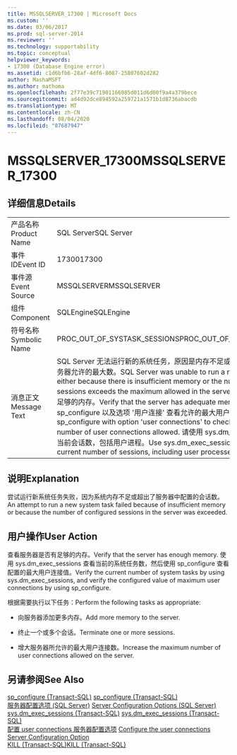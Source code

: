 ```yaml
---
title: MSSQLSERVER_17300 | Microsoft Docs
ms.custom: ''
ms.date: 03/06/2017
ms.prod: sql-server-2014
ms.reviewer: ''
ms.technology: supportability
ms.topic: conceptual
helpviewer_keywords:
- 17300 (Database Engine error)
ms.assetid: c1d6bfb6-28af-4df6-8087-25807602d282
author: MashaMSFT
ms.author: mathoma
ms.openlocfilehash: 2f77e39c71901166085d011d6d00f9a4a379bece
ms.sourcegitcommit: ad4d92dce894592a259721a1571b1d8736abacdb
ms.translationtype: MT
ms.contentlocale: zh-CN
ms.lasthandoff: 08/04/2020
ms.locfileid: "87687947"
---
```

# <a name="mssqlserver_17300"></a><span data-ttu-id="6a241-102">MSSQLSERVER_17300</span><span class="sxs-lookup"><span data-stu-id="6a241-102">MSSQLSERVER_17300</span></span>
    
## <a name="details"></a><span data-ttu-id="6a241-103">详细信息</span><span class="sxs-lookup"><span data-stu-id="6a241-103">Details</span></span>  
  
|||  
|-|-|  
|<span data-ttu-id="6a241-104">产品名称</span><span class="sxs-lookup"><span data-stu-id="6a241-104">Product Name</span></span>|<span data-ttu-id="6a241-105">SQL Server</span><span class="sxs-lookup"><span data-stu-id="6a241-105">SQL Server</span></span>|  
|<span data-ttu-id="6a241-106">事件 ID</span><span class="sxs-lookup"><span data-stu-id="6a241-106">Event ID</span></span>|<span data-ttu-id="6a241-107">17300</span><span class="sxs-lookup"><span data-stu-id="6a241-107">17300</span></span>|  
|<span data-ttu-id="6a241-108">事件源</span><span class="sxs-lookup"><span data-stu-id="6a241-108">Event Source</span></span>|<span data-ttu-id="6a241-109">MSSQLSERVER</span><span class="sxs-lookup"><span data-stu-id="6a241-109">MSSQLSERVER</span></span>|  
|<span data-ttu-id="6a241-110">组件</span><span class="sxs-lookup"><span data-stu-id="6a241-110">Component</span></span>|<span data-ttu-id="6a241-111">SQLEngine</span><span class="sxs-lookup"><span data-stu-id="6a241-111">SQLEngine</span></span>|  
|<span data-ttu-id="6a241-112">符号名称</span><span class="sxs-lookup"><span data-stu-id="6a241-112">Symbolic Name</span></span>|<span data-ttu-id="6a241-113">PROC_OUT_OF_SYSTASK_SESSIONS</span><span class="sxs-lookup"><span data-stu-id="6a241-113">PROC_OUT_OF_SYSTASK_SESSIONS</span></span>|  
|<span data-ttu-id="6a241-114">消息正文</span><span class="sxs-lookup"><span data-stu-id="6a241-114">Message Text</span></span>|<span data-ttu-id="6a241-115">SQL Server 无法运行新的系统任务，原因是内存不足或配置的会话数超过了服务器允许的最大数。</span><span class="sxs-lookup"><span data-stu-id="6a241-115">SQL Server was unable to run a new system task, either because there is insufficient memory or the number of configured sessions exceeds the maximum allowed in the server.</span></span> <span data-ttu-id="6a241-116">请查看服务器是否有足够的内存。</span><span class="sxs-lookup"><span data-stu-id="6a241-116">Verify that the server has adequate memory.</span></span> <span data-ttu-id="6a241-117">请使用 sp_configure 以及选项 '用户连接' 查看允许的最大用户连接数。</span><span class="sxs-lookup"><span data-stu-id="6a241-117">Use sp_configure with option 'user connections' to check the maximum number of user connections allowed.</span></span> <span data-ttu-id="6a241-118">请使用 sys.dm_exec_sessions 检查当前会话数，包括用户进程。</span><span class="sxs-lookup"><span data-stu-id="6a241-118">Use sys.dm_exec_sessions to check the current number of sessions, including user processes.</span></span>|  
  
## <a name="explanation"></a><span data-ttu-id="6a241-119">说明</span><span class="sxs-lookup"><span data-stu-id="6a241-119">Explanation</span></span>  
 <span data-ttu-id="6a241-120">尝试运行新系统任务失败，因为系统内存不足或超出了服务器中配置的会话数。</span><span class="sxs-lookup"><span data-stu-id="6a241-120">An attempt to run a new system task failed because of insufficient memory or because the number of configured sessions in the server was exceeded.</span></span>  
  
## <a name="user-action"></a><span data-ttu-id="6a241-121">用户操作</span><span class="sxs-lookup"><span data-stu-id="6a241-121">User Action</span></span>  
 <span data-ttu-id="6a241-122">查看服务器是否有足够的内存。</span><span class="sxs-lookup"><span data-stu-id="6a241-122">Verify that the server has enough memory.</span></span> <span data-ttu-id="6a241-123">使用 sys.dm_exec_sessions 查看当前的系统任务数，然后使用 sp_configure 查看配置的最大用户连接值。</span><span class="sxs-lookup"><span data-stu-id="6a241-123">Verify the current number of system tasks by using sys.dm_exec_sessions, and verify the configured value of maximum user connections by using sp_configure.</span></span>  
  
 <span data-ttu-id="6a241-124">根据需要执行以下任务：</span><span class="sxs-lookup"><span data-stu-id="6a241-124">Perform the following tasks as appropriate:</span></span>  
  
-   <span data-ttu-id="6a241-125">向服务器添加更多内存。</span><span class="sxs-lookup"><span data-stu-id="6a241-125">Add more memory to the server.</span></span>  
  
-   <span data-ttu-id="6a241-126">终止一个或多个会话。</span><span class="sxs-lookup"><span data-stu-id="6a241-126">Terminate one or more sessions.</span></span>  
  
-   <span data-ttu-id="6a241-127">增大服务器所允许的最大用户连接数。</span><span class="sxs-lookup"><span data-stu-id="6a241-127">Increase the maximum number of user connections allowed on the server.</span></span>  
  
## <a name="see-also"></a><span data-ttu-id="6a241-128">另请参阅</span><span class="sxs-lookup"><span data-stu-id="6a241-128">See Also</span></span>  
 <span data-ttu-id="6a241-129">[sp_configure &#40;Transact-SQL&#41;](/sql/relational-databases/system-stored-procedures/sp-configure-transact-sql) </span><span class="sxs-lookup"><span data-stu-id="6a241-129">[sp_configure &#40;Transact-SQL&#41;](/sql/relational-databases/system-stored-procedures/sp-configure-transact-sql) </span></span>  
 <span data-ttu-id="6a241-130">[服务器配置选项 (SQL Server)](../../database-engine/configure-windows/server-configuration-options-sql-server.md) </span><span class="sxs-lookup"><span data-stu-id="6a241-130">[Server Configuration Options &#40;SQL Server&#41;](../../database-engine/configure-windows/server-configuration-options-sql-server.md) </span></span>  
 <span data-ttu-id="6a241-131">[sys.dm_exec_sessions (Transact-SQL)](/sql/relational-databases/system-dynamic-management-views/sys-dm-exec-sessions-transact-sql) </span><span class="sxs-lookup"><span data-stu-id="6a241-131">[sys.dm_exec_sessions &#40;Transact-SQL&#41;](/sql/relational-databases/system-dynamic-management-views/sys-dm-exec-sessions-transact-sql) </span></span>  
 <span data-ttu-id="6a241-132">[配置 user connections 服务器配置选项](../../database-engine/configure-windows/configure-the-user-connections-server-configuration-option.md) </span><span class="sxs-lookup"><span data-stu-id="6a241-132">[Configure the user connections Server Configuration Option](../../database-engine/configure-windows/configure-the-user-connections-server-configuration-option.md) </span></span>  
 [<span data-ttu-id="6a241-133">KILL (Transact-SQL)</span><span class="sxs-lookup"><span data-stu-id="6a241-133">KILL &#40;Transact-SQL&#41;</span></span>](/sql/t-sql/language-elements/kill-transact-sql)  
  
  
